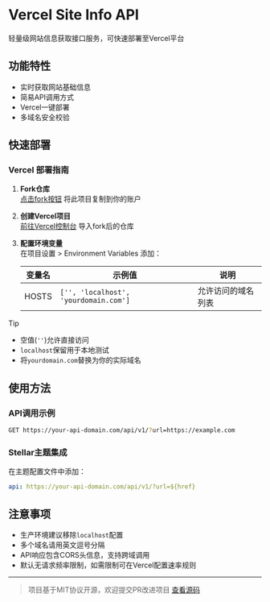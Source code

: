 # Vercel Site Info API

轻量级网站信息获取接口服务，可快速部署至Vercel平台

## 功能特性

- 实时获取网站基础信息
- 简易API调用方式
- Vercel一键部署
- 多域名安全校验

## 快速部署

### Vercel 部署指南

1. **Fork仓库**  
   [点击fork按钮](https://github.com/YShenZe/vercel-site-info-api/fork) 将此项目复制到你的账户

2. **创建Vercel项目**  
   [前往Vercel控制台](https://vercel.com/new) 导入fork后的仓库

3. **配置环境变量**  
   在项目设置 > Environment Variables 添加：

   | 变量名 | 示例值 | 说明 |
   |-------|--------|-----|
   | HOSTS | `['', 'localhost', 'yourdomain.com']` | 允许访问的域名列表 |

> [!TIP]
> - 空值(`''`)允许直接访问  
> - `localhost`保留用于本地测试  
> - 将`yourdomain.com`替换为你的实际域名


## 使用方法

### API调用示例

```bash
GET https://your-api-domain.com/api/v1/?url=https://example.com
```

### Stellar主题集成

在主题配置文件中添加：

```yaml
api: https://your-api-domain.com/api/v1/?url=${href}
```

## 注意事项

- 生产环境建议移除`localhost`配置
- 多个域名请用英文逗号分隔
- API响应包含CORS头信息，支持跨域调用
- 默认无请求频率限制，如需限制可在Vercel配置速率规则

---

> 项目基于MIT协议开源，欢迎提交PR改进项目 [查看源码](https://github.com/YShenZe/vercel-site-info-api)